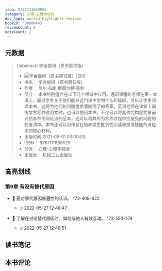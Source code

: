 ```yaml
---
isbn: 9787111680925
category: 心理-心理学综合
doc_type: weread-highlights-reviews
bookId: '39980443'
reviewCount: 0
noteCount: 2
---
```


## 元数据

> [!abstract] 学会提问（原书第12版）
> - ![ 学会提问（原书第12版）|200](https://wfqqreader-1252317822.image.myqcloud.com/cover/443/39980443/t7_39980443.jpg)
> - 书名： 学会提问（原书第12版）
> - 作者： 尼尔·布朗 斯图尔特·基利
> - 简介： 本书特别适合在以下几个领域中应用。通识课程的老师在第一堂课上，面对学生关于他们能从这门课中学到什么的疑问，可以让学生阅读本书，这将为他们的问题提供清晰明了的答案。英语老师在课堂上训练学生写作说明文时，也可以使用本书，不仅可以将其作为构思文章前评估各种不同论点的范本，还可以将其作为写作过程中应避免的问题的检查清单。本书还可以用作旨在培养学生批判性阅读和思考技能的课程中的核心材料。
> - 出版时间 2021-05-01 00:00:00
> - ISBN： 9787111680925
> - 分类： 心理-心理学综合
> - 出版社： 机械工业出版社

## 高亮划线

### 第9章 有没有替代原因

- 📌 高对替代原因普遍性的认识。 ^73-409-422
	- ⏱ 2022-05-27 12:48:47

- 📌 了解在讨论替代原因时，如何与他人有效互动。 ^73-553-574
	- ⏱ 2022-05-27 12:48:51

## 读书笔记

## 本书评论
